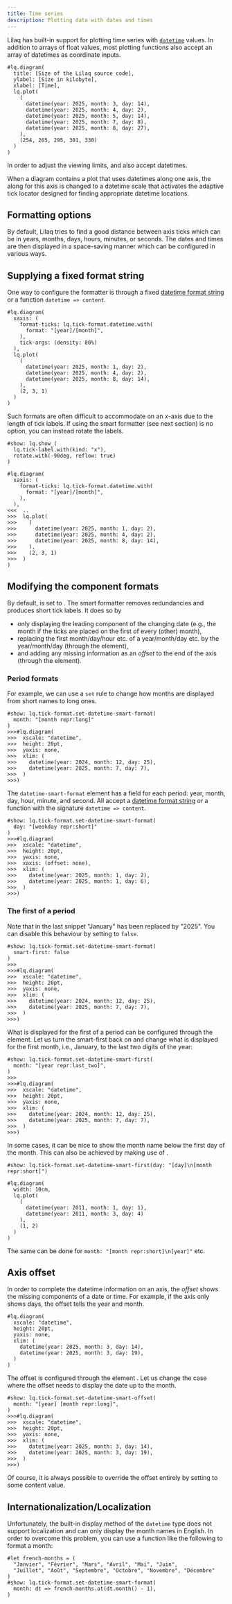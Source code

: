 ```yaml
---
title: Time series
description: Plotting data with dates and times
---
```


Lilaq has built-in support for plotting time series with [`datetime`](https://typst.app/docs/reference/foundations/datetime/) values. In addition to arrays of float values, most plotting functions also accept an array of datetimes as coordinate inputs. 

```example
#lq.diagram(
  title: [Size of the Lilaq source code],
  ylabel: [Size in kilobyte],
  xlabel: [Time],
  lq.plot(
    (
      datetime(year: 2025, month: 3, day: 14),
      datetime(year: 2025, month: 4, day: 2),
      datetime(year: 2025, month: 5, day: 14),
      datetime(year: 2025, month: 7, day: 8),
      datetime(year: 2025, month: 8, day: 27),
    ),
    (254, 265, 295, 301, 330)
  )
)
```
In order to adjust the viewing limits, <Crossref target="diagram#xlim" /> and <Crossref target="diagram#ylim" /> also accept datetimes. 

When a diagram contains a plot that uses datetimes along one axis, the <Crossref target="scale" /> along for this axis is changed to a datetime scale that activates the adaptive tick locator designed for finding appropriate datetime locations. 



## Formatting options

By default, Lilaq tries to find a good distance between axis ticks which can be in years, months, days, hours, minutes, or seconds. The dates and times are then displayed in a space-saving manner which can be configured in various ways. 



## Supplying a fixed format string
One way to configure the formatter is through a fixed [datetime format string](https://typst.app/docs/reference/foundations/datetime/#definitions-display) or a function `datetime => content`. 
```example
#lq.diagram(
  xaxis: (
    format-ticks: lq.tick-format.datetime.with(
      format: "[year]/[month]",
    ),
    tick-args: (density: 80%)
  ),
  lq.plot(
    (
      datetime(year: 2025, month: 1, day: 2),
      datetime(year: 2025, month: 4, day: 2),
      datetime(year: 2025, month: 8, day: 14),
    ),
    (2, 3, 1)
  )
)
```
Such formats are often difficult to accommodate on an $x$-axis due to the length of tick labels. If using the smart formatter (see next section) is no option, you can instead rotate the labels. 
```example
#show: lq.show_(
  lq.tick-label.with(kind: "x"), 
  rotate.with(-90deg, reflow: true)
)

#lq.diagram(
  xaxis: (
    format-ticks: lq.tick-format.datetime.with(
      format: "[year]/[month]",
    ),
  ),
<<<  ..
>>>  lq.plot(
>>>    (
>>>      datetime(year: 2025, month: 1, day: 2),
>>>      datetime(year: 2025, month: 4, day: 2),
>>>      datetime(year: 2025, month: 8, day: 14),
>>>    ),
>>>    (2, 3, 1)
>>>  )
)
```

## Modifying the component formats

By default, <Crossref target="tick-format.datetime#format" /> is set to <Crossref target="tick-format.datetime-smart-format" />. The smart formatter removes redundancies and produces short tick labels. It does so by
- only displaying the leading component of the changing date (e.g., the month if the ticks are placed on the first of every (other) month),
- replacing the first month/day/hour etc. of a year/month/day etc. by the year/month/day (through the <Crossref target="tick-format.datetime-smart-first" /> element),
- and adding any missing information as an _offset_ to the end of the axis (through the <Crossref target="tick-format.datetime-smart-offset" /> element). 


### Period formats

For example, we can use a `set` rule to change how months are displayed from short names to long ones. 
```example
#show: lq.tick-format.set-datetime-smart-format(
  month: "[month repr:long]"
)
>>>#lq.diagram(
>>>  xscale: "datetime", 
>>>  height: 20pt, 
>>>  yaxis: none,
>>>  xlim: (
>>>    datetime(year: 2024, month: 12, day: 25),
>>>    datetime(year: 2025, month: 7, day: 7),
>>>  )
>>>)
```
The `datetime-smart-format` element has a field for each period: year, month, day, hour, minute, and second. All accept a [datetime format string](https://typst.app/docs/reference/foundations/datetime/#definitions-display) or a function with the signature `datetime => content`. 
```example
#show: lq.tick-format.set-datetime-smart-format(
  day: "[weekday repr:short]"
)
>>>#lq.diagram(
>>>  xscale: "datetime", 
>>>  height: 20pt, 
>>>  yaxis: none,
>>>  xaxis: (offset: none),
>>>  xlim: (
>>>    datetime(year: 2025, month: 1, day: 2),
>>>    datetime(year: 2025, month: 1, day: 6),
>>>  )
>>>)
```

### The first of a period

Note that in the last snippet "January" has been replaced by "2025". You can disable this behaviour by setting <Crossref target="tick-format.datetime-smart-format#smart-first" /> to `false`. 
```example
#show: lq.tick-format.set-datetime-smart-format(
  smart-first: false
)       
>>>
>>>#lq.diagram(
>>>  xscale: "datetime", 
>>>  height: 20pt, 
>>>  yaxis: none,
>>>  xlim: (
>>>    datetime(year: 2024, month: 12, day: 25),
>>>    datetime(year: 2025, month: 7, day: 7),
>>>  )
>>>)
```

What is displayed for the first of a period can be configured through the <Crossref target="tick-format.datetime-smart-first" /> element. Let us turn the smart-first back on and change what is displayed for the first month, i.e., January, to the last two digits of the year:
```example
#show: lq.tick-format.set-datetime-smart-first(
  month: "[year repr:last_two]",
)
>>>
>>>#lq.diagram(
>>>  xscale: "datetime", 
>>>  height: 20pt, 
>>>  yaxis: none,
>>>  xlim: (
>>>    datetime(year: 2024, month: 12, day: 25),
>>>    datetime(year: 2025, month: 7, day: 7),
>>>  )
>>>)
```

In some cases, it can be nice to show the month name below the first day of the month. This can also be achieved by making use of <Crossref target="tick-format.datetime-smart-first" />. 

```example
#show: lq.tick-format.set-datetime-smart-first(day: "[day]\n[month repr:short]")

#lq.diagram(
  width: 10cm,
  lq.plot(
    (
      datetime(year: 2011, month: 1, day: 1),
      datetime(year: 2011, month: 3, day: 4)
    ),
    (1, 2)
  )
)
```
The same can be done for `month: "[month repr:short]\n[year]"` etc. 


## Axis offset

In order to complete the datetime information on an axis, the _offset_ shows the missing components of a date or time. For example, if the axis only shows days, the offset tells the year and month. 

```example
#lq.diagram(
  xscale: "datetime", 
  height: 20pt, 
  yaxis: none,
  xlim: (
    datetime(year: 2025, month: 3, day: 14),
    datetime(year: 2025, month: 3, day: 19),
  )
)
```
The offset is configured through the element <Crossref target="tick-format.datetime-smart-offset" />. Let us change the case where the offset needs to display the date up to the month. 
```example
#show: lq.tick-format.set-datetime-smart-offset(
  month: "[year] [month repr:long]",
)
>>>#lq.diagram(
>>>  xscale: "datetime", 
>>>  height: 20pt, 
>>>  yaxis: none,
>>>  xlim: (
>>>    datetime(year: 2025, month: 3, day: 14),
>>>    datetime(year: 2025, month: 3, day: 19),
>>>  )
>>>)
```
Of course, it is always possible to override the offset entirely by setting <Crossref target="axis#offset" /> to some content value. 

## Internationalization/Localization

Unfortunately, the built-in display method of the `datetime` type does not support localization and can only display the month names in English. In order to overcome this problem, you can use a function like the following to format a month:
```typ
#let french-months = (
  "Janvier", "Février", "Mars", "Avril", "Mai", "Juin",
  "Juillet", "Août", "Septembre", "Octobre", "Novembre", "Décembre"
)
#show: lq.tick-format.set-datetime-smart-format(
  month: dt => french-months.at(dt.month() - 1),
)
```

